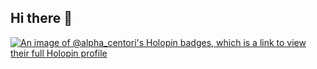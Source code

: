 ## Hi there 👋

<!--
**omgupta-iitk/omgupta-iitk** is a ✨ _special_ ✨ repository because its `README.md` (this file) appears on your GitHub profile.

Here are some ideas to get you started:

- 🔭 I’m currently working on ...
- 🌱 I’m currently learning ...
- 👯 I’m looking to collaborate on ...
- 🤔 I’m looking for help with ...
- 💬 Ask me about ...
- 📫 How to reach me: ...
- 😄 Pronouns: ...
- ⚡ Fun fact: ...
-->
[![An image of @alpha_centori's Holopin badges, which is a link to view their full Holopin profile](https://holopin.me/alpha_centori)](https://holopin.io/@alpha_centori)
